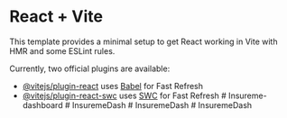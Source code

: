 # React + Vite

This template provides a minimal setup to get React working in Vite with HMR and some ESLint rules.

Currently, two official plugins are available:

- [@vitejs/plugin-react](https://github.com/vitejs/vite-plugin-react/blob/main/packages/plugin-react/README.md) uses [Babel](https://babeljs.io/) for Fast Refresh
- [@vitejs/plugin-react-swc](https://github.com/vitejs/vite-plugin-react-swc) uses [SWC](https://swc.rs/) for Fast Refresh
#   I n s u r e m e - d a s h b o a r d  
 #   I n s u r e m e D a s h  
 #   I n s u r e m e D a s h  
 #   I n s u r e m e D a s h  
 